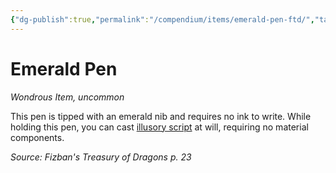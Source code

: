 ```yaml
---
{"dg-publish":true,"permalink":"/compendium/items/emerald-pen-ftd/","tags":["compendium/src/5e/ftd","item/rarity/uncommon","item/wondrous"]}
---
```


# Emerald Pen
*Wondrous Item, uncommon*  


This pen is tipped with an emerald nib and requires no ink to write. While holding this pen, you can cast [illusory script](compendium/spells/illusory-script.md) at will, requiring no material components.

*Source: Fizban's Treasury of Dragons p. 23*